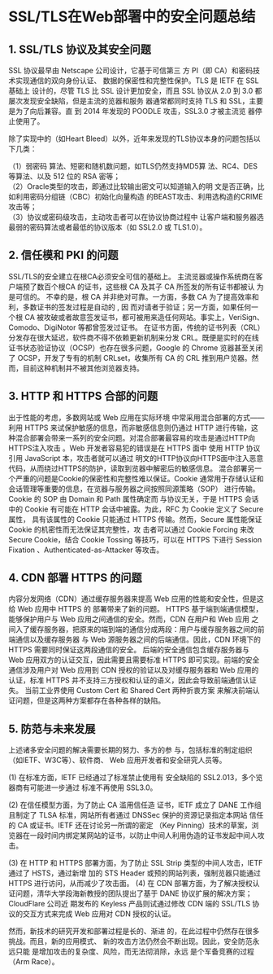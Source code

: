 # SSL/TLS在Web部署中的安全问题总结

## 1. SSL/TLS 协议及其安全问题  

SSL 协议最早由 Netscape 公司设计，它基于可信第三 方 PI（即 CA）和密码技术实现通信的双向身份认证、 数据的保密性和完整性保护。TLS 是 IETF 在 SSL 基础上 设计的，尽管 TLS 比 SSL 设计更加安全，而且 SSL 协议从 2.0 到 3.0 都屡次发现安全缺陷，但是主流的览器和服务 器通常都同时支持 TLS 和 SSL，主要是为了向后兼容。直 到 2014 年发现的 POODLE 攻击，SSL3.0 才被主流览 器停止使用了。 

除了实现中的（如Heart Bleed）以外，近年来发现的TLS协议本身的问题包括以下几类：

（1）弱密码 算法、短密和随机数问题，如TLS仍然支持MD5算 法、RC4、DES 等算法、以及 512 位的 RSA 密等；  
（2）Oracle类型的攻击，即通过比较输出密文可以知道输入的明 文是否正确，比如利用密码分组链（CBC）初始化向量构造 的BEAST攻击、利用选构造的CRIME攻击等；  
（3）协议或密码级攻击，主动攻击者可以在协议协商过程中 让客户端和服务器选最弱的密码算法或者最低的协议版本（如 SSL2.0 或 TLS1.0）。

## 2. 信任模和 PKI 的问题
SSL/TLS的安全建立在根CA必须安全可信的基础上。 主流览器或操作系统商在客户端预了数百个根CA 的证书，这些根 CA 及其子 CA 所签发的所有证书都被认 为是可信的。 不幸的是，根 CA 并非绝对可靠。一方面，多数 CA 为了提高效率和利，多数证书的签发过程是自动的 , 因 而对请者于验证；另一方面，如果任何一个根 CA 被攻破或者故意签发证书，都可被用来造任何网站。事实上，VeriSign、Comodo、DigiNotor 等都曾签发过证书。 在证书方面，传统的证书列表（CRL）分发存在很大延迟，软件商不得不依赖更新机制来分发 CRL。既便是实时的在线证书状态验证协议（OCSP）也存在很多问题，Google 的 Chrome 览器甚至关闭了 OCSP，开发了专有的机制 CRLset，收集所有 CA 的 CRL 推到用户览器。然而，目前这种机制并不被其他浏览器支持。  

## 3. HTTP 和 HTTPS 合部的问题
出于性能的考虑，多数网站或 Web 应用在实际环境 中常采用混合部署的方式——利用 HTTPS 来试保护敏感的信息，而非敏感信息则仍通过 HTTP 进行传输，这种混合部署会带来一系列的安全问题。对混合部署最容易的攻击是通过HTTP向HTTPS注入攻击 。Web 开发者容易犯的错误是在 HTTPS 面中 使用 HTTP 协议引用 JavaScript 本，攻击者就可以通过 明文的HTTP协议向HTTPS面中注入恶意代码，从而绕过HTTPS的防护，读取到览器中解密后的敏感信息。 混合部署另一个严重的问题是Cookie的保密性和完整性难以保证。Cookie 通常用于存储认证和会话管理等重要的信息，在览器与服务器之间按照同源策略（SOP） 进行传输。Cookie 的 SOP 由 Domain 和 Path 属性确定而 与协议无关，于是 HTTPS 会话中的 Cookie 有可能在 HTTP 会话中被露。为此，RFC 为 Cookie 定义了 Secure 属性， 具有该属性的 Cookie 只能通过 HTTPS 传输。然而，Secure 属性能保证 Cookie 的机密性而无法保证其完整性，攻 击者可以通过 Cookie Forcing 来改 Secure Cookie，结合 Cookie Tossing 等技巧，可以在 HTTPS 下进行 Session Fixation 、Authenticated-as-Attacker 等攻击。

## 4. CDN 部署 HTTPS 的问题

内容分发网络（CDN）通过缓存服务器来提高 Web 应用的性能和安全性，但是这给 Web 应用中 HTTPS 的 部署带来了新的问题。 HTTPS 基于端到端通信模型，能够保护用户与 Web 应用之间通信的安全。然而，CDN 在用户和 Web 应用 之间入了缓存服务器，把原来的端到端的通信分成两段：用户与缓存服务器之间的前端通信以及缓存服务器 与 Web 源服务器之间的后端通信。因此，CDN 环境下的 HTTPS 需要同时保证这两段通信的安全。 后端的安全通信包含缓存服务器与 Web 应用双方的认证交互，因此需要且需要标准 HTTPS 即可实现。前端的安全通信涉及用户对 Web 应用到 CDN 授权的验证以及对缓存服务器和 Web 应用的认证，标准 HTTPS 并不支持三方授权和认证的语义，因此会导致前端通信认证失。 当前工业界使用 Custom Cert 和 Shared Cert 两种折衷方案 来解决前端认证问题，但是这两种方案都存在各种各样的缺陷。


## 5. 防范与未来发展

上述诸多安全问题的解决需要长期的努力、多方的参 与，包括标准的制定组织（如IETF、W3C等）、软件商、 Web 应用开发者和安全研究人员等。 

(1) 在标准方面，IETF 已经通过了标准禁止使用有 安全缺陷的 SSL2.013，多个览器商有可能进一步通过 标准不再使用 SSL3.0。   

(2) 在信任模型方面，为了防止 CA 滥用信任造 证书，IETF 成立了 DANE 工作组且制定了 TLSA 标准，网站所有者通过 DNSSec 保护的资源记录指定本网站 信任的 CA 或证书。IETF 还在讨论另一所谓的密定 （Key Pinning）技术的草案，浏览器在一段时间内绑定某网站的证书，以防止中间人利用伪造的证书发起中间人攻击。   

(3) 在 HTTP 和 HTTPS 部署方面，为了防止 SSL Strip 类型的中间人攻击，IETF 通过了 HSTS，通过新增 加的 STS Header 或预的网站列表，强制览器只能通过 HTTPS 进行访问，从而减少了攻击面。 
(4) 在 CDN 部署方面，为了解决授权认证问题，清华大学段海新教授的团队提出了基于 DANE 协议扩展的解决方案；CloudFlare 公司近 期发布的 Keyless 产品则试通过修改 CDN 端的 SSL/TLS 协 议的交互方式来完成 Web 应用对 CDN 授权的认证。   

然而，新技术的研究开发和部署过程是长的、渐进 的，在此过程中仍然存在很多挑战。而且，新的应用模式、 新的攻击方法仍然会不断出现。因此，安全防范永远只能 是增加攻击的复杂度、风险，而无法彻消除，永远 是个军备竞赛的过程（Arm Race）。




